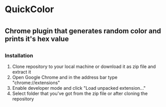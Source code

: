 <h1>QuickColor<h1>
<h2>Chrome plugin that generates random color and prints it's hex value<h2>
<h3>Installation</h3>
<ol>
<li>Clone repository to your local machine or download it as zip file and extract it</li>
<li>Open Google Chrome and in the address bar type "chrome://extensions"</li>
<li>Enable developer mode and click "Load unpacked extension..."</li>
<li>Select folder that you've got from the zip file or after cloning the repository</li>
</ol>
